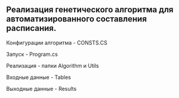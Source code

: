 ## Реализация генетического алгоритма для автоматизированного составления расписания. 

Конфигурации алгоритма - CONSTS.CS

Запуск - Program.cs

Реализация - папки Algorithm и Utils

Входные данные - Tables

Выходные данные - Results
